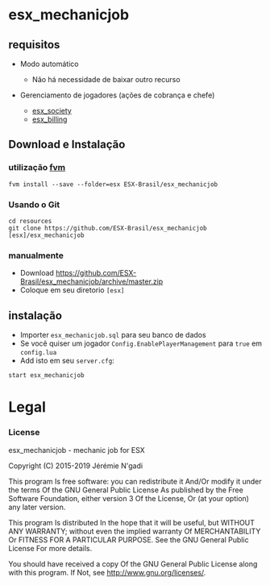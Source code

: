 # esx_mechanicjob

## requisitos

* Modo automático
  * Não há necessidade de baixar outro recurso

* Gerenciamento de jogadores (ações de cobrança e chefe)
  * [esx_society](https://github.com/ESX-Brasil/esx_society)
  * [esx_billing](https://github.com/ESX-Brasil/esx_billing)

## Download e Instalação

### utilização [fvm](https://github.com/qlaffont/fvm-installer)
```
fvm install --save --folder=esx ESX-Brasil/esx_mechanicjob
```

### Usando o Git
```
cd resources
git clone https://github.com/ESX-Brasil/esx_mechanicjob [esx]/esx_mechanicjob
```

### manualmente
- Download https://github.com/ESX-Brasil/esx_mechanicjob/archive/master.zip
- Coloque em seu diretorio `[esx]`

## instalação
- Importer `esx_mechanicjob.sql` para seu banco de dados
- Se você quiser um jogador `Config.EnablePlayerManagement` para `true` em `config.lua`
- Add isto em seu `server.cfg`:

```
start esx_mechanicjob
```

# Legal
### License
esx_mechanicjob - mechanic job for ESX

Copyright (C) 2015-2019 Jérémie N'gadi

This program Is free software: you can redistribute it And/Or modify it under the terms Of the GNU General Public License As published by the Free Software Foundation, either version 3 Of the License, Or (at your option) any later version.

This program Is distributed In the hope that it will be useful, but WITHOUT ANY WARRANTY; without even the implied warranty Of MERCHANTABILITY Or FITNESS FOR A PARTICULAR PURPOSE. See the GNU General Public License For more details.

You should have received a copy Of the GNU General Public License along with this program. If Not, see http://www.gnu.org/licenses/.
